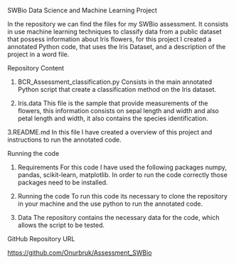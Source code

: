 SWBio Data Science and Machine Learning Project

In the repository we can find the files for my SWBio assessment. It consists in use machine learning techniques to classify data from a public dataset that possess information about Iris flowers, for this project I created a annotated Python code, that uses the Iris Dataset, and a description of the project in a word file. 

Repository Content

1. BCR_Assessment_classification.py
Consists in the main annotated Python script that create a classification method on the Iris dataset. 

2. Iris.data
This file is the sample that provide measurements of the flowers, this information consists on sepal length and width and also petal length and width, it also contains the species identification.

3.README.md
In this file I have created a overview of this project and instructions to run the annotated code. 

Running the code

1. Requirements
For this code I have used the following packages numpy, pandas, scikit-learn, matplotlib. In order to run the code correctly those packages need to be installed. 

2. Running the code
To run this code its necessary to clone the repository in your machine and the use python to run the annotated code.

3. Data
The repository contains the necessary data for the code, which allows the script to be tested.

GitHub Repository URL

https://github.com/Onurbruk/Assessment_SWBio
